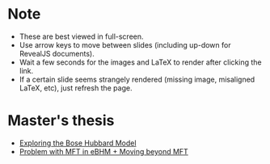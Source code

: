 # Note

- These are best viewed in full-screen. 
- Use arrow keys to move between slides (including up-down for RevealJS documents).
- Wait a few seconds for the images and LaTeX to render after clicking the link.
- If a certain slide seems strangely rendered (missing image, misaligned LaTeX, etc), just refresh the page.

# Master's thesis

- [Exploring the Bose Hubbard Model](./msthesis/ppt1.html)
- [Problem with MFT in eBHM + Moving beyond MFT](./msthesis/ppt2.html)